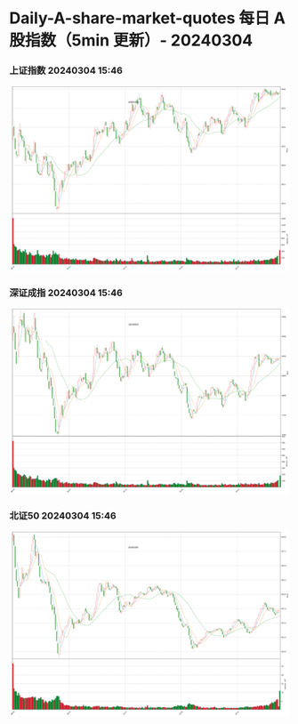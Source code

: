 
# Daily-A-share-market-quotes 每日 A 股指数（5min 更新）- 20240304

### 上证指数 20240304 15:46
![](./fig/2024/3/20240304-sh000001.png)

### 深证成指 20240304 15:46
![](./fig/2024/3/20240304-sz399001.png)

### 北证50 20240304 15:46
![](./fig/2024/3/20240304-bj899050.png)
